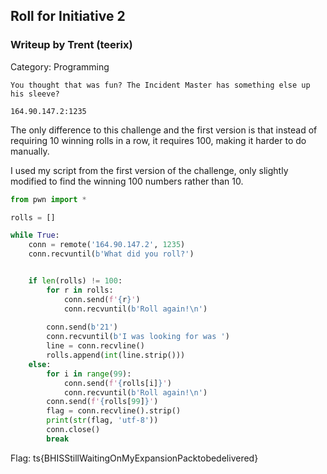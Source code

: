 ## Roll for Initiative 2

### Writeup by Trent (teerix)

Category: Programming

```
You thought that was fun? The Incident Master has something else up his sleeve?

164.90.147.2:1235 
```

The only difference to this challenge and the first version is that instead of requiring 10 winning rolls in a row, it requires 100, making it harder to do manually.

I used my script from the first version of the challenge, only slightly modified to find the winning 100 numbers rather than 10.

```py
from pwn import *

rolls = []

while True:
	conn = remote('164.90.147.2', 1235)
	conn.recvuntil(b'What did you roll?')


	if len(rolls) != 100:
		for r in rolls:
			conn.send(f'{r}')
			conn.recvuntil(b'Roll again!\n')
			
		conn.send(b'21')
		conn.recvuntil(b'I was looking for was ')
		line = conn.recvline()
		rolls.append(int(line.strip()))
	else:
		for i in range(99):
			conn.send(f'{rolls[i]}')
			conn.recvuntil(b'Roll again!\n')
		conn.send(f'{rolls[99]}')
		flag = conn.recvline().strip()
		print(str(flag, 'utf-8'))
		conn.close()
		break
```

Flag: ts{BHISStillWaitingOnMyExpansionPacktobedelivered}
